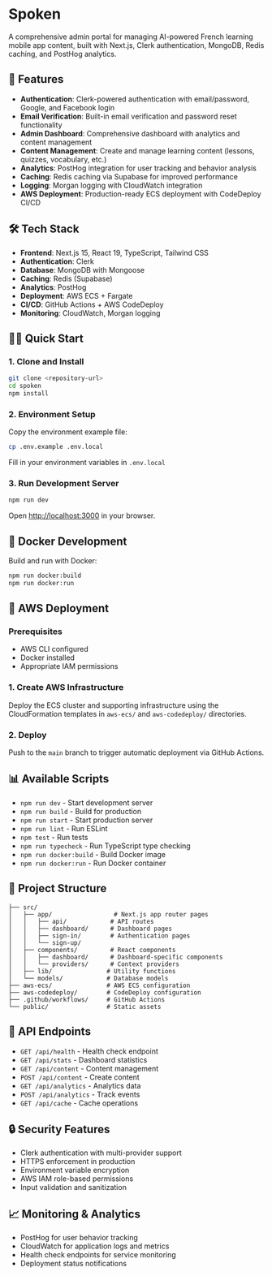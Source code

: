 # Spoken

A comprehensive admin portal for managing AI-powered French learning mobile app content, built with Next.js, Clerk authentication, MongoDB, Redis caching, and PostHog analytics.

## 🚀 Features

- **Authentication**: Clerk-powered authentication with email/password, Google, and Facebook login
- **Email Verification**: Built-in email verification and password reset functionality
- **Admin Dashboard**: Comprehensive dashboard with analytics and content management
- **Content Management**: Create and manage learning content (lessons, quizzes, vocabulary, etc.)
- **Analytics**: PostHog integration for user tracking and behavior analysis
- **Caching**: Redis caching via Supabase for improved performance
- **Logging**: Morgan logging with CloudWatch integration
- **AWS Deployment**: Production-ready ECS deployment with CodeDeploy CI/CD

## 🛠️ Tech Stack

- **Frontend**: Next.js 15, React 19, TypeScript, Tailwind CSS
- **Authentication**: Clerk
- **Database**: MongoDB with Mongoose
- **Caching**: Redis (Supabase)
- **Analytics**: PostHog
- **Deployment**: AWS ECS + Fargate
- **CI/CD**: GitHub Actions + AWS CodeDeploy
- **Monitoring**: CloudWatch, Morgan logging

## 🏃‍♂️ Quick Start

### 1. Clone and Install

```bash
git clone <repository-url>
cd spoken
npm install
```

### 2. Environment Setup

Copy the environment example file:

```bash
cp .env.example .env.local
```

Fill in your environment variables in `.env.local`

### 3. Run Development Server

```bash
npm run dev
```

Open [http://localhost:3000](http://localhost:3000) in your browser.

## 🐳 Docker Development

Build and run with Docker:

```bash
npm run docker:build
npm run docker:run
```

## 🚀 AWS Deployment

### Prerequisites
- AWS CLI configured
- Docker installed
- Appropriate IAM permissions

### 1. Create AWS Infrastructure

Deploy the ECS cluster and supporting infrastructure using the CloudFormation templates in `aws-ecs/` and `aws-codedeploy/` directories.

### 2. Deploy

Push to the `main` branch to trigger automatic deployment via GitHub Actions.

## 📊 Available Scripts

- `npm run dev` - Start development server
- `npm run build` - Build for production
- `npm run start` - Start production server
- `npm run lint` - Run ESLint
- `npm test` - Run tests
- `npm run typecheck` - Run TypeScript type checking
- `npm run docker:build` - Build Docker image
- `npm run docker:run` - Run Docker container

## 📁 Project Structure

```
├── src/
│   ├── app/                 # Next.js app router pages
│   │   ├── api/            # API routes
│   │   ├── dashboard/      # Dashboard pages
│   │   ├── sign-in/        # Authentication pages
│   │   └── sign-up/
│   ├── components/         # React components
│   │   ├── dashboard/      # Dashboard-specific components
│   │   └── providers/      # Context providers
│   ├── lib/               # Utility functions
│   └── models/            # Database models
├── aws-ecs/               # AWS ECS configuration
├── aws-codedeploy/        # CodeDeploy configuration
├── .github/workflows/     # GitHub Actions
└── public/                # Static assets
```

## 🔧 API Endpoints

- `GET /api/health` - Health check endpoint
- `GET /api/stats` - Dashboard statistics
- `GET /api/content` - Content management
- `POST /api/content` - Create content
- `GET /api/analytics` - Analytics data
- `POST /api/analytics` - Track events
- `GET /api/cache` - Cache operations

## 🔒 Security Features

- Clerk authentication with multi-provider support
- HTTPS enforcement in production
- Environment variable encryption
- AWS IAM role-based permissions
- Input validation and sanitization

## 📈 Monitoring & Analytics

- PostHog for user behavior tracking
- CloudWatch for application logs and metrics
- Health check endpoints for service monitoring
- Deployment status notifications